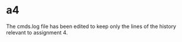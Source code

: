 # a4
The cmds.log file has been edited to keep only the lines of the history relevant to assignment 4.
